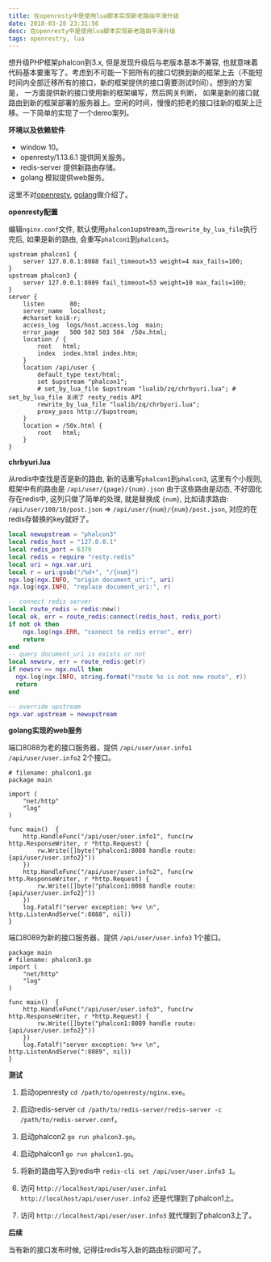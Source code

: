 ```yaml
---
title: 在openresty中是使用lua脚本实现新老路由平滑升级
date: 2018-03-20 23:31:56
desc: 在openresty中是使用lua脚本实现新老路由平滑升级
tags: openrestry, lua
---
```


想升级PHP框架phalcon到3.x, 但是发现升级后与老版本基本不兼容, 也就意味着代码基本要重写了。考虑到不可能一下把所有的接口切换到新的框架上去（不能短时间内全部迁移所有的接口，新的框架提供的接口需要测试时间）。想到的方案是， 一方面提供新的接口使用新的框架编写，然后网关判断， 如果是新的接口就路由到新的框架部署的服务器上。空闲的时间，慢慢的把老的接口往新的框架上迁移。一下简单的实现了一个demo案列。

<!-- more -->

**环境以及依赖软件**

- window 10。
- openresty/1.13.6.1 提供网关服务。
- redis-server 提供新路由存储。
- golang 模拟提供web服务。

这里不对[openresty](http://openresty.org), [golang](https://golang.org/)做介绍了。

**openresty配置**

编辑`nginx.conf`文件, 默认使用`phalcon1`upstream,当`rewrite_by_lua_file`执行完后, 如果是新的路由, 会重写`phalcon1`到`phalcon3`。

```
upstream phalcon1 {
    server 127.0.0.1:8088 fail_timeout=53 weight=4 max_fails=100;
}
upstream phalcon3 {
    server 127.0.0.1:8089 fail_timeout=53 weight=10 max_fails=100;
}
server {
    listen       80;
    server_name  localhost;
    #charset koi8-r;
    access_log  logs/host.access.log  main;
    error_page   500 502 503 504  /50x.html;
    location / {
        root   html;
        index  index.html index.htm;
    }
    location /api/user {
        default_type text/html;
        set $upstream "phalcon1";
        # set_by_lua_file $upstream "lualib/zq/chrbyuri.lua"; # set_by_lua_file 关闭了 resty_redis API
        rewrite_by_lua_file "lualib/zq/chrbyuri.lua";
        proxy_pass http://$upstream;
    }
    location = /50x.html {
        root   html;
    }
}

```

**chrbyuri.lua**

从redis中查找是否是新的路由, 新的话重写`phalcon1`到`phalcon3`, 这里有个小规则, 框架中有的路由是 `/api/user/{page}/{num}.json` 由于这些路由是动态, 不好固化存在redis中, 这列只做了简单的处理, 就是替换成 `{num}`, 比如请求路由: `/api/user/100/10/post.json` => `/api/user/{num}/{num}/post.json`, 对应的在redis存替换的key就好了。

```lua
local newupstream = "phalcon3"
local redis_host = "127.0.0.1"
local redis_port = 6379
local redis = require "resty.redis"
local uri = ngx.var.uri
local r = uri:gsub("/%d+", "/{num}")
ngx.log(ngx.INFO, "origin document_uri:", uri)
ngx.log(ngx.INFO, "replace document_uri:", r)

-- connect redis server
local route_redis = redis:new()
local ok, err = route_redis:connect(redis_host, redis_port)
if not ok then
    ngx.log(ngx.ERR, "connect to redis error", err)
    return
end
-- query document_uri is exists or not
local newsrv, err = route_redis:get(r)
if newsrv == ngx.null then
  ngx.log(ngx.INFO, string.format("route %s is not new route", r))
  return
end

-- override upstream
ngx.var.upstream = newupstream

```

**golang实现的web服务**

端口8088为老的接口服务器，提供 `/api/user/user.info1` `/api/user/user.info2` 2个接口。

```golang
# filename: phalcon1.go
package main

import (
	"net/http"
	"log"
)

func main()  {
	http.HandleFunc("/api/user/user.info1", func(rw http.ResponseWriter, r *http.Request) {
		rw.Write([]byte("phalcon1:8088 handle route: {api/user/user.info2}"))
	})
	http.HandleFunc("/api/user/user.info2", func(rw http.ResponseWriter, r *http.Request) {
		rw.Write([]byte("phalcon1:8088 handle route: {api/user/user.info2}"))
	})
	log.Fatalf("server exception: %+v \n", http.ListenAndServe(":8088", nil))
}

```

端口8089为新的接口服务器，提供 `/api/user/user.info3` 1个接口。

```golang
package main
# filename: phalcon3.go
import (
	"net/http"
	"log"
)

func main()  {
	http.HandleFunc("/api/user/user.info3", func(rw http.ResponseWriter, r *http.Request) {
		rw.Write([]byte("phalcon1:8089 handle route: {api/user/user.info2}"))
	})
	log.Fatalf("server exception: %+v \n", http.ListenAndServe(":8089", nil))
}

```

**测试**

1. 启动openresty `cd /path/to/openresty/nginx.exe`。
2. 启动redis-server `cd /path/to/redis-server/redis-server -c /path/to/redis-server.conf`。
3. 启动phalcon2 `go run phalcon3.go`。
4. 启动phalcon1 `go run phalcon1.go`。

5. 将新的路由写入到redis中 `redis-cli set /api/user/user.info3 1`。

6. 访问 `http://localhost/api/user/user.info1`  `http://localhost/api/user/user.info2` 还是代理到了phalcon1上。
7. 访问 `http://localhost/api/user/user.info3` 就代理到了phalcon3上了。

**后续**

当有新的接口发布时候, 记得往redis写入新的路由标识即可了。


